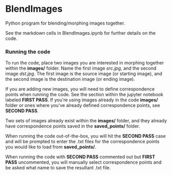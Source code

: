 # BlendImages
Python program for blending/morphing images together.

See the markdown cells in BlendImages.ipynb for further details on the code.

### Running the code
To run the code, place two images you are interested in morphing together within the **images/** folder. Name the first image _src.jpg_, and the second image _dst.jpg_. The first image is the source image (or starting image), and the second image is the destination image (or ending image).

If you are adding new images, you will need to define correspondence points when running the code. See the section within the jupyter notebook labeled **FIRST PASS**. If you're using images already in the code **images/** folder or ones where you've already defined correspondence points, see **SECOND PASS**.

Two sets of images already exist within the **images/** folder, and they already have correspondence points saved in the **saved_points/** folder.

When running the code out-of-the-box, you will hit the **SECOND PASS** case and will be prompted to enter the .txt files for the correspondence points you would like to load from **saved_points/**.

When running the code with **SECOND PASS** commented out but **FIRST PASS** uncommented, you will manually select correspondence points and be asked what name to save the resultant .txt file.
